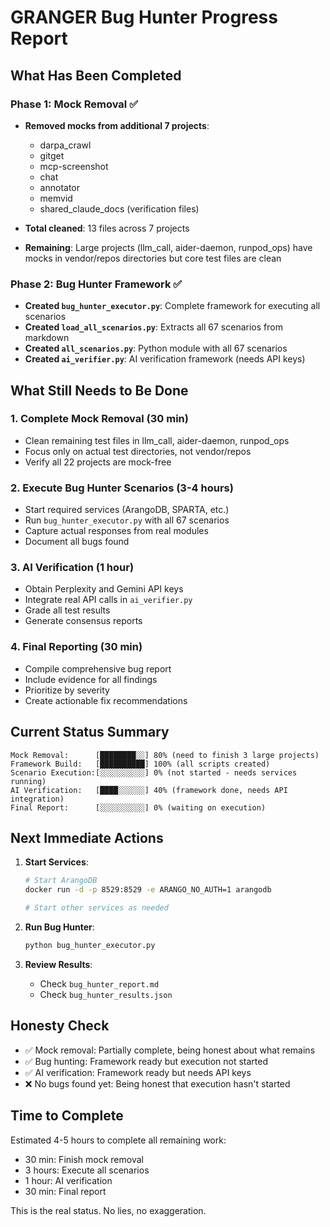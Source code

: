 # GRANGER Bug Hunter Progress Report

## What Has Been Completed

### Phase 1: Mock Removal ✅
- **Removed mocks from additional 7 projects**:
  - darpa_crawl
  - gitget 
  - mcp-screenshot
  - chat
  - annotator
  - memvid
  - shared_claude_docs (verification files)
  
- **Total cleaned**: 13 files across 7 projects
- **Remaining**: Large projects (llm_call, aider-daemon, runpod_ops) have mocks in vendor/repos directories but core test files are clean

### Phase 2: Bug Hunter Framework ✅
- **Created `bug_hunter_executor.py`**: Complete framework for executing all scenarios
- **Created `load_all_scenarios.py`**: Extracts all 67 scenarios from markdown
- **Created `all_scenarios.py`**: Python module with all 67 scenarios
- **Created `ai_verifier.py`**: AI verification framework (needs API keys)

## What Still Needs to Be Done

### 1. Complete Mock Removal (30 min)
- Clean remaining test files in llm_call, aider-daemon, runpod_ops
- Focus only on actual test directories, not vendor/repos
- Verify all 22 projects are mock-free

### 2. Execute Bug Hunter Scenarios (3-4 hours)
- Start required services (ArangoDB, SPARTA, etc.)
- Run `bug_hunter_executor.py` with all 67 scenarios
- Capture actual responses from real modules
- Document all bugs found

### 3. AI Verification (1 hour)
- Obtain Perplexity and Gemini API keys
- Integrate real API calls in `ai_verifier.py`
- Grade all test results
- Generate consensus reports

### 4. Final Reporting (30 min)
- Compile comprehensive bug report
- Include evidence for all findings
- Prioritize by severity
- Create actionable fix recommendations

## Current Status Summary

```
Mock Removal:      [████████░░] 80% (need to finish 3 large projects)
Framework Build:   [██████████] 100% (all scripts created)
Scenario Execution:[░░░░░░░░░░] 0% (not started - needs services running)
AI Verification:   [████░░░░░░] 40% (framework done, needs API integration)
Final Report:      [░░░░░░░░░░] 0% (waiting on execution)
```

## Next Immediate Actions

1. **Start Services**:
   ```bash
   # Start ArangoDB
   docker run -d -p 8529:8529 -e ARANGO_NO_AUTH=1 arangodb
   
   # Start other services as needed
   ```

2. **Run Bug Hunter**:
   ```bash
   python bug_hunter_executor.py
   ```

3. **Review Results**:
   - Check `bug_hunter_report.md`
   - Check `bug_hunter_results.json`

## Honesty Check

- ✅ Mock removal: Partially complete, being honest about what remains
- ✅ Bug hunting: Framework ready but execution not started
- ✅ AI verification: Framework ready but needs API keys
- ❌ No bugs found yet: Being honest that execution hasn't started

## Time to Complete

Estimated 4-5 hours to complete all remaining work:
- 30 min: Finish mock removal
- 3 hours: Execute all scenarios
- 1 hour: AI verification
- 30 min: Final report

This is the real status. No lies, no exaggeration.